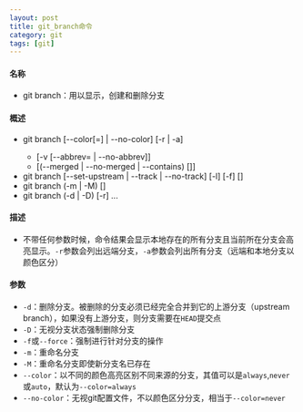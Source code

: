 ```yaml
---
layout: post
title: git_branch命令
category: git
tags: [git]
---
```

#### 名称
- git branch：用以显示，创建和删除分支
#### 概述
- git branch [--color[=<when>] | --no-color] [-r | -a]
	- [-v [--abbrev=<length> | --no-abbrev]]
	- [(--merged | --no-merged | --contains) [<commit>]]
- git branch [--set-upstream | --track | --no-track] [-l] [-f] <branchname> [<start-point>]
- git branch (-m | -M) [<oldbranch>] <newbranch>
- git branch (-d | -D) [-r] <branchname>...
#### 描述
- 不带任何参数时候，命令结果会显示本地存在的所有分支且当前所在分支会高亮显示。`-r`参数会列出远端分支，`-a`参数会列出所有分支（远端和本地分支以颜色区分）

#### 参数
- `-d`：删除分支。被删除的分支必须已经完全合并到它的上游分支（upstream branch），如果没有上游分支，则分支需要在`HEAD`提交点
- `-D`：无视分支状态强制删除分支
- `-f`或`--force`：强制进行针对分支的操作
- `-m`：重命名分支
- `-M`：重命名分支即使新分支名已存在
- `--color`：以不同的颜色高亮区别不同来源的分支，其值可以是`always`,`never`或`auto`，默认为`--color=always`
- `--no-color`：无视git配置文件，不以颜色区分分支，相当于`--color=never`
